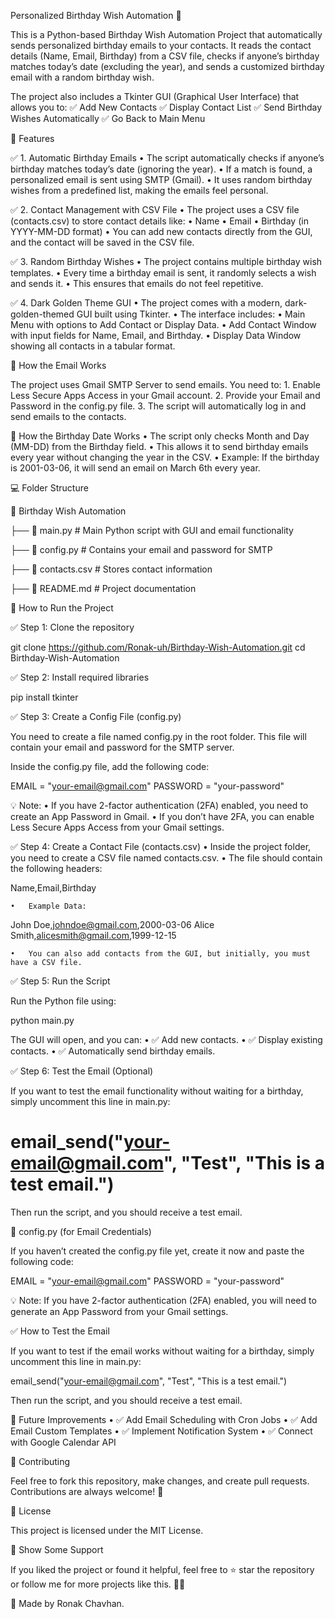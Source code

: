 Personalized Birthday Wish Automation 🎉

This is a Python-based Birthday Wish Automation Project that automatically sends personalized birthday emails to your contacts. It reads the contact details (Name, Email, Birthday) from a CSV file, checks if anyone’s birthday matches today’s date (excluding the year), and sends a customized birthday email with a random birthday wish.

The project also includes a Tkinter GUI (Graphical User Interface) that allows you to:
✅ Add New Contacts
✅ Display Contact List
✅ Send Birthday Wishes Automatically
✅ Go Back to Main Menu

🚀 Features

✅ 1. Automatic Birthday Emails
	•	The script automatically checks if anyone’s birthday matches today’s date (ignoring the year).
	•	If a match is found, a personalized email is sent using SMTP (Gmail).
	•	It uses random birthday wishes from a predefined list, making the emails feel personal.

✅ 2. Contact Management with CSV File
	•	The project uses a CSV file (contacts.csv) to store contact details like:
	•	Name
	•	Email
	•	Birthday (in YYYY-MM-DD format)
	•	You can add new contacts directly from the GUI, and the contact will be saved in the CSV file.

✅ 3. Random Birthday Wishes
	•	The project contains multiple birthday wish templates.
	•	Every time a birthday email is sent, it randomly selects a wish and sends it.
	•	This ensures that emails do not feel repetitive.

✅ 4. Dark Golden Theme GUI
	•	The project comes with a modern, dark-golden-themed GUI built using Tkinter.
	•	The interface includes:
	•	Main Menu with options to Add Contact or Display Data.
	•	Add Contact Window with input fields for Name, Email, and Birthday.
	•	Display Data Window showing all contacts in a tabular format.

💌 How the Email Works

The project uses Gmail SMTP Server to send emails. You need to:
	1.	Enable Less Secure Apps Access in your Gmail account.
	2.	Provide your Email and Password in the config.py file.
	3.	The script will automatically log in and send emails to the contacts.

📅 How the Birthday Date Works
	•	The script only checks Month and Day (MM-DD) from the Birthday field.
	•	This allows it to send birthday emails every year without changing the year in the CSV.
	•	Example: If the birthday is 2001-03-06, it will send an email on March 6th every year.

💻 Folder Structure

📂 Birthday Wish Automation

├── 📄 main.py         # Main Python script with GUI and email functionality

├── 📄 config.py       # Contains your email and password for SMTP

├── 📄 contacts.csv    # Stores contact information

├── 📄 README.md       # Project documentation

🔧 How to Run the Project

✅ Step 1: Clone the repository

git clone https://github.com/Ronak-uh/Birthday-Wish-Automation.git
cd Birthday-Wish-Automation

✅ Step 2: Install required libraries

pip install tkinter

✅ Step 3: Create a Config File (config.py)

You need to create a file named config.py in the root folder.
This file will contain your email and password for the SMTP server.

Inside the config.py file, add the following code:

EMAIL = "your-email@gmail.com"
PASSWORD = "your-password"

💡 Note:
	•	If you have 2-factor authentication (2FA) enabled, you need to create an App Password in Gmail.
	•	If you don’t have 2FA, you can enable Less Secure Apps Access from your Gmail settings.

✅ Step 4: Create a Contact File (contacts.csv)
	•	Inside the project folder, you need to create a CSV file named contacts.csv.
	•	The file should contain the following headers:

Name,Email,Birthday

	•	Example Data:

John Doe,johndoe@gmail.com,2000-03-06
Alice Smith,alicesmith@gmail.com,1999-12-15

	•	You can also add contacts from the GUI, but initially, you must have a CSV file.

✅ Step 5: Run the Script

Run the Python file using:

python main.py

The GUI will open, and you can:
	•	✅ Add new contacts.
	•	✅ Display existing contacts.
	•	✅ Automatically send birthday emails.

✅ Step 6: Test the Email (Optional)

If you want to test the email functionality without waiting for a birthday, simply uncomment this line in main.py:

# email_send("your-email@gmail.com", "Test", "This is a test email.")

Then run the script, and you should receive a test email.

📂 config.py (for Email Credentials)

If you haven’t created the config.py file yet, create it now and paste the following code:

EMAIL = "your-email@gmail.com"
PASSWORD = "your-password"

💡 Note: If you have 2-factor authentication (2FA) enabled, you will need to generate an App Password from your Gmail settings.

✅ How to Test the Email

If you want to test if the email works without waiting for a birthday, simply uncomment this line in main.py:

email_send("your-email@gmail.com", "Test", "This is a test email.")

Then run the script, and you should receive a test email.

🎁 Future Improvements
	•	✅ Add Email Scheduling with Cron Jobs
	•	✅ Add Email Custom Templates
	•	✅ Implement Notification System
	•	✅ Connect with Google Calendar API

💬 Contributing

Feel free to fork this repository, make changes, and create pull requests. Contributions are always welcome! 🚀

📜 License

This project is licensed under the MIT License.

💖 Show Some Support

If you liked the project or found it helpful, feel free to ⭐ star the repository or follow me for more projects like this. 🎂🎉

💌 Made by Ronak Chavhan.
